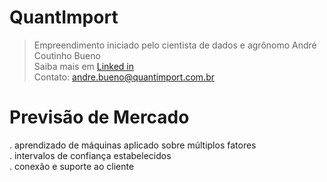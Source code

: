 # QuantImport  
> Empreendimento iniciado pelo cientista de dados e agrônomo André Coutinho Bueno  
> Saiba mais em [Linked in](https://www.linkedin.com/in/andre-coutinho-bueno/)  
> Contato: andre.bueno@quantimport.com.br  

# Previsão de Mercado
. aprendizado de máquinas aplicado sobre múltiplos fatores  
. intervalos de confiança estabelecidos  
. conexão e suporte ao cliente  
